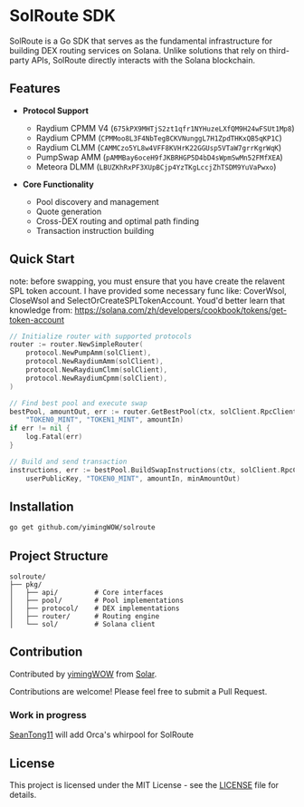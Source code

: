 # SolRoute SDK

SolRoute is a Go SDK that serves as the fundamental infrastructure for building DEX routing services on Solana. Unlike solutions that rely on third-party APIs, SolRoute directly interacts with the Solana blockchain.

## Features

- **Protocol Support**
  - Raydium CPMM V4 (`675kPX9MHTjS2zt1qfr1NYHuzeLXfQM9H24wFSUt1Mp8`)
  - Raydium CPMM (`CPMMoo8L3F4NbTegBCKVNunggL7H1ZpdTHKxQB5qKP1C`)
  - Raydium CLMM (`CAMMCzo5YL8w4VFF8KVHrK22GGUsp5VTaW7grrKgrWqK`)
  - PumpSwap AMM (`pAMMBay6oceH9fJKBRHGP5D4bD4sWpmSwMn52FMfXEA`)
  - Meteora DLMM (`LBUZKhRxPF3XUpBCjp4YzTKgLccjZhTSDM9YuVaPwxo`)

- **Core Functionality**
  - Pool discovery and management
  - Quote generation
  - Cross-DEX routing and optimal path finding
  - Transaction instruction building

## Quick Start

note: before swapping, you must ensure that you have create the relavent SPL token account. I have provided some necessary func like: CoverWsol, CloseWsol and SelectOrCreateSPLTokenAccount.
Youd'd better learn that knowledge from: https://solana.com/zh/developers/cookbook/tokens/get-token-account

```go
// Initialize router with supported protocols
router := router.NewSimpleRouter(
    protocol.NewPumpAmm(solClient),
    protocol.NewRaydiumAmm(solClient),
    protocol.NewRaydiumClmm(solClient),
    protocol.NewRaydiumCpmm(solClient),
)

// Find best pool and execute swap
bestPool, amountOut, err := router.GetBestPool(ctx, solClient.RpcClient, 
    "TOKEN0_MINT", "TOKEN1_MINT", amountIn)
if err != nil {
    log.Fatal(err)
}

// Build and send transaction
instructions, err := bestPool.BuildSwapInstructions(ctx, solClient.RpcClient,
    userPublicKey, "TOKEN0_MINT", amountIn, minAmountOut)
```

## Installation

```bash
go get github.com/yimingWOW/solroute
```

## Project Structure

```
solroute/
├── pkg/
│   ├── api/         # Core interfaces
│   ├── pool/        # Pool implementations
│   ├── protocol/    # DEX implementations
│   ├── router/      # Routing engine
│   └── sol/         # Solana client
```

## Contribution

Contributed by [yimingWOW](https://github.com/yimingWOW) from [Solar](https://www.solar.team/).

Contributions are welcome! Please feel free to submit a Pull Request.

### Work in progress

[SeanTong11](https://github.com/SeanTong11/SolRoute) will add Orca's whirpool for SolRoute

## License

This project is licensed under the MIT License - see the [LICENSE](LICENSE) file for details.
